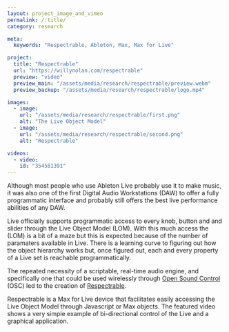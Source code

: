 ```yaml
---
layout: project_image_and_vimeo
permalink: /:title/
category: research

meta:
  keywords: "Respectrable, Ableton, Max, Max for Live"

project:
  title: "Respectrable"
  url: "https://willynolan.com/respectrable"
  preview: "video"
  preview_main: "/assets/media/research/respectrable/preview.webm"
  preview_backup: "/assets/media/research/respectrable/logo.mp4"

images:
  - image:
    url: "/assets/media/research/respectrable/first.png"
    alt: "The Live Object Model"
  - image:
    url: "/assets/media/research/respectrable/second.png"
    alt: "Respectrable"

videos:
  - video:
    id: "354581391"
---
```

<p>
Although most people who use Ableton Live probably use it to make music, it was also one of the first Digital Audio 
Workstations (DAW) to offer a fully programmatic interface and probably still offers the best live performance abilities of 
any DAW.
</p>
    
<p>
Live officially supports programmatic access to every knob, button and and slider through the Live Object Model (LOM).
With this much access the (LOM) is a bit of a maze but this is expected because of the number of paramaters available in
Live.  There is a learning curve to figuring out how the object hierarchy works but, once figured out, each and every 
property of a Live set is reachable programmatically.
</p>

<p>
The repeated necessity of a scriptable, real-time audio engine, and specifically one that could be used wirelessly 
through <a href="http://opensoundcontrol.org/introduction-osc"> Open Sound Control</a> (OSC) led to the creation of 
<a href="https://github.com/computersarecool/respectrable">Respectrable</a>.
</p>

<p>
Respectrable is a Max for Live device that facilitates easily accessing the Live Object Model through Javascript or Max 
objects. The featured video shows a very simple example of bi-directional control of the Live and a graphical application.
</p>
